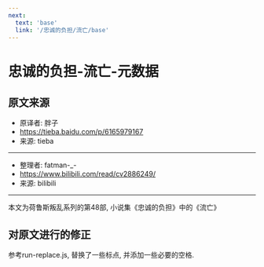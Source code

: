 ```yaml
---
next:
  text: 'base'
  link: '/忠诚的负担/流亡/base'
---
```


# 忠诚的负担-流亡-元数据

## 原文来源

+ 原译者: 胖子
+ <https://tieba.baidu.com/p/6165979167>
+ 来源: tieba

--------

+ 整理者: fatman-_-
+ <https://www.bilibili.com/read/cv2886249/>
+ 来源: bilibili

--------

本文为荷鲁斯叛乱系列的第48部, 小说集《忠诚的负担》中的《流亡》

## 对原文进行的修正

参考run-replace.js, 替换了一些标点, 并添加一些必要的空格.
